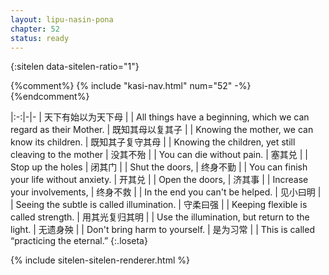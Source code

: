 ```yaml
---
layout: lipu-nasin-pona
chapter: 52
status: ready
---
```


{:sitelen data-sitelen-ratio="1"}

{%comment%}
{% include "kasi-nav.html" num="52" -%}
{%endcomment%}

|:-:|-|-
| 天下有始<wbr/>以为天下母 |  | All things have a beginning, which we can regard as their Mother.
| 既知其母<wbr/>以复其子   |  | Knowing the mother, we can know its children.
| 既知其子<wbr/>复守其母   |  | Knowing the children, yet still cleaving to the mother
| 没其不殆                 |  | You can die without pain.
| 塞其兑                   |  | Stop up the holes
| 闭其门                   |  | Shut the doors,
| 终身不勤                 |  | You can finish your life without anxiety.
| 开其兑                   |  | Open the doors,
| 济其事                   |  | Increase your involvements,
| 终身不救                 |  | In the end you can't be helped.
| 见小曰明                 |  | Seeing the subtle is called illumination.
| 守柔曰强                 |  | Keeping flexible is called strength.
| 用其光<wbr/>复归其明     |  | Use the illumination, but return to the light.
| 无遗身殃                 |  | Don't bring harm to yourself.
| 是为习常                 |  | This is called “practicing the eternal.”
{:.loseta}

{% include sitelen-sitelen-renderer.html %}

